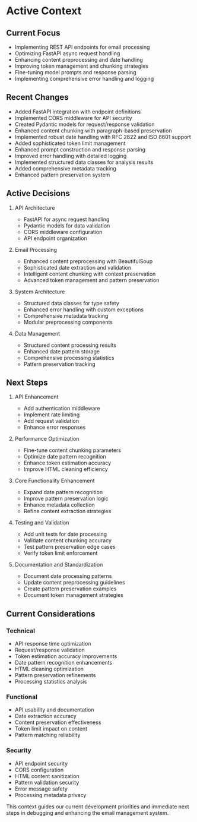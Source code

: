 # Active Context

## Current Focus
- Implementing REST API endpoints for email processing
- Optimizing FastAPI async request handling
- Enhancing content preprocessing and date handling
- Improving token management and chunking strategies
- Fine-tuning model prompts and response parsing
- Implementing comprehensive error handling and logging

## Recent Changes
- Added FastAPI integration with endpoint definitions
- Implemented CORS middleware for API security
- Created Pydantic models for request/response validation
- Enhanced content chunking with paragraph-based preservation
- Implemented robust date handling with RFC 2822 and ISO 8601 support
- Added sophisticated token limit management
- Enhanced prompt construction and response parsing
- Improved error handling with detailed logging
- Implemented structured data classes for analysis results
- Added comprehensive metadata tracking
- Enhanced pattern preservation system

## Active Decisions

1. API Architecture
   - FastAPI for async request handling
   - Pydantic models for data validation
   - CORS middleware configuration
   - API endpoint organization

2. Email Processing
   - Enhanced content preprocessing with BeautifulSoup
   - Sophisticated date extraction and validation
   - Intelligent content chunking with context preservation
   - Advanced token management and pattern preservation

2. System Architecture
   - Structured data classes for type safety
   - Enhanced error handling with custom exceptions
   - Comprehensive metadata tracking
   - Modular preprocessing components

3. Data Management
   - Structured content processing results
   - Enhanced date pattern storage
   - Comprehensive processing statistics
   - Pattern preservation tracking

## Next Steps

1. API Enhancement
   - Add authentication middleware
   - Implement rate limiting
   - Add request validation
   - Enhance error responses

2. Performance Optimization
   - Fine-tune content chunking parameters
   - Optimize date pattern recognition
   - Enhance token estimation accuracy
   - Improve HTML cleaning efficiency

2. Core Functionality Enhancement
   - Expand date pattern recognition
   - Improve pattern preservation logic
   - Enhance metadata collection
   - Refine content extraction strategies

3. Testing and Validation
   - Add unit tests for date processing
   - Validate content chunking accuracy
   - Test pattern preservation edge cases
   - Verify token limit enforcement

4. Documentation and Standardization
   - Document date processing patterns
   - Update content preprocessing guidelines
   - Create pattern preservation examples
   - Document token management strategies

## Current Considerations

### Technical
- API response time optimization
- Request/response validation
- Token estimation accuracy improvements
- Date pattern recognition enhancements
- HTML cleaning optimization
- Pattern preservation refinements
- Processing statistics analysis

### Functional
- API usability and documentation
- Date extraction accuracy
- Content preservation effectiveness
- Token limit impact on content
- Pattern matching reliability

### Security
- API endpoint security
- CORS configuration
- HTML content sanitization
- Pattern validation security
- Error message safety
- Processing metadata privacy

This context guides our current development priorities and immediate next steps in debugging and enhancing the email management system.
